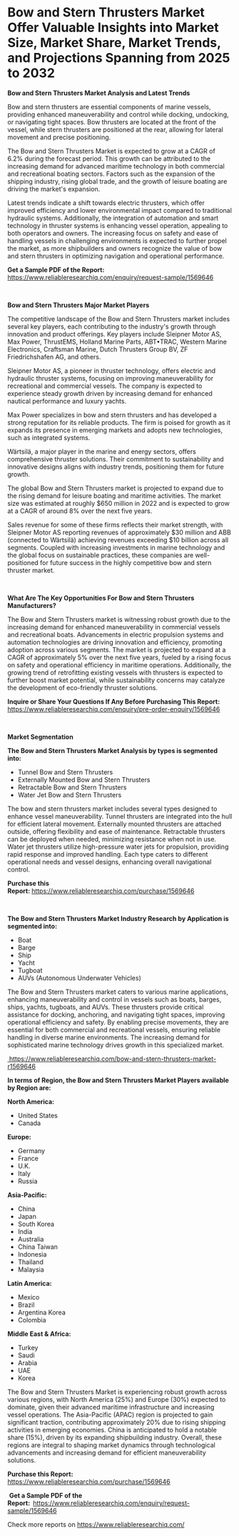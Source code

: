 <p><h1>Bow and Stern Thrusters Market Offer Valuable Insights into Market Size, Market Share, Market Trends, and Projections Spanning from 2025 to 2032</h1></p><p><strong>Bow and Stern Thrusters Market Analysis and Latest Trends</strong></p>
<p><p>Bow and stern thrusters are essential components of marine vessels, providing enhanced maneuverability and control while docking, undocking, or navigating tight spaces. Bow thrusters are located at the front of the vessel, while stern thrusters are positioned at the rear, allowing for lateral movement and precise positioning.</p><p>The Bow and Stern Thrusters Market is expected to grow at a CAGR of 6.2% during the forecast period. This growth can be attributed to the increasing demand for advanced maritime technology in both commercial and recreational boating sectors. Factors such as the expansion of the shipping industry, rising global trade, and the growth of leisure boating are driving the market's expansion.</p><p>Latest trends indicate a shift towards electric thrusters, which offer improved efficiency and lower environmental impact compared to traditional hydraulic systems. Additionally, the integration of automation and smart technology in thruster systems is enhancing vessel operation, appealing to both operators and owners. The increasing focus on safety and ease of handling vessels in challenging environments is expected to further propel the market, as more shipbuilders and owners recognize the value of bow and stern thrusters in optimizing navigation and operational performance.</p></p>
<p><strong>Get a Sample PDF of the Report:&nbsp;</strong> <a href="https://www.reliableresearchiq.com/enquiry/request-sample/1569646?utm_campaign=2243&utm_medium=2&utm_source=Github&utm_content=ia&utm_term=18022025&utm_id=bow-and-stern-thrusters">https://www.reliableresearchiq.com/enquiry/request-sample/1569646</a></p>
<p>&nbsp;</p>
<p><strong>Bow and Stern Thrusters Major Market Players</strong></p>
<p><p>The competitive landscape of the Bow and Stern Thrusters market includes several key players, each contributing to the industry's growth through innovation and product offerings. Key players include Sleipner Motor AS, Max Power, ThrustEMS, Holland Marine Parts, ABT•TRAC, Western Marine Electronics, Craftsman Marine, Dutch Thrusters Group BV, ZF Friedrichshafen AG, and others.</p><p>Sleipner Motor AS, a pioneer in thruster technology, offers electric and hydraulic thruster systems, focusing on improving maneuverability for recreational and commercial vessels. The company is expected to experience steady growth driven by increasing demand for enhanced nautical performance and luxury yachts.</p><p>Max Power specializes in bow and stern thrusters and has developed a strong reputation for its reliable products. The firm is poised for growth as it expands its presence in emerging markets and adopts new technologies, such as integrated systems.</p><p>Wärtsilä, a major player in the marine and energy sectors, offers comprehensive thruster solutions. Their commitment to sustainability and innovative designs aligns with industry trends, positioning them for future growth.</p><p>The global Bow and Stern Thrusters market is projected to expand due to the rising demand for leisure boating and maritime activities. The market size was estimated at roughly $650 million in 2022 and is expected to grow at a CAGR of around 8% over the next five years.</p><p>Sales revenue for some of these firms reflects their market strength, with Sleipner Motor AS reporting revenues of approximately $30 million and ABB (connected to Wärtsilä) achieving revenues exceeding $10 billion across all segments. Coupled with increasing investments in marine technology and the global focus on sustainable practices, these companies are well-positioned for future success in the highly competitive bow and stern thruster market.</p></p>
<p>&nbsp;</p>
<p><strong>What Are The Key Opportunities For Bow and Stern Thrusters Manufacturers?</strong></p>
<p><p>The Bow and Stern Thrusters market is witnessing robust growth due to the increasing demand for enhanced maneuverability in commercial vessels and recreational boats. Advancements in electric propulsion systems and automation technologies are driving innovation and efficiency, promoting adoption across various segments. The market is projected to expand at a CAGR of approximately 5% over the next five years, fueled by a rising focus on safety and operational efficiency in maritime operations. Additionally, the growing trend of retrofitting existing vessels with thrusters is expected to further boost market potential, while sustainability concerns may catalyze the development of eco-friendly thruster solutions.</p></p>
<p><strong>Inquire or Share Your Questions If Any Before Purchasing This Report:</strong> <a href="https://www.reliableresearchiq.com/enquiry/pre-order-enquiry/1569646?utm_campaign=2243&utm_medium=2&utm_source=Github&utm_content=ia&utm_term=18022025&utm_id=bow-and-stern-thrusters">https://www.reliableresearchiq.com/enquiry/pre-order-enquiry/1569646</a></p>
<p>&nbsp;</p>
<p><strong>Market Segmentation</strong></p>
<p><strong>The Bow and Stern Thrusters Market Analysis by types is segmented into:</strong></p>
<p><ul><li>Tunnel Bow and Stern Thrusters</li><li>Externally Mounted Bow and Stern Thrusters</li><li>Retractable Bow and Stern Thrusters</li><li>Water Jet Bow and Stern Thrusters</li></ul></p>
<p><p>The bow and stern thrusters market includes several types designed to enhance vessel maneuverability. Tunnel thrusters are integrated into the hull for efficient lateral movement. Externally mounted thrusters are attached outside, offering flexibility and ease of maintenance. Retractable thrusters can be deployed when needed, minimizing resistance when not in use. Water jet thrusters utilize high-pressure water jets for propulsion, providing rapid response and improved handling. Each type caters to different operational needs and vessel designs, enhancing overall navigational control.</p></p>
<p><strong>Purchase this Report:&nbsp;</strong><a href="https://www.reliableresearchiq.com/purchase/1569646?utm_campaign=2243&utm_medium=2&utm_source=Github&utm_content=ia&utm_term=18022025&utm_id=bow-and-stern-thrusters">https://www.reliableresearchiq.com/purchase/1569646</a></p>
<p>&nbsp;</p>
<p><strong>The Bow and Stern Thrusters Market Industry Research by Application is segmented into:</strong></p>
<p><ul><li>Boat</li><li>Barge</li><li>Ship</li><li>Yacht</li><li>Tugboat</li><li>AUVs (Autonomous Underwater Vehicles)</li></ul></p>
<p><p>The Bow and Stern Thrusters market caters to various marine applications, enhancing maneuverability and control in vessels such as boats, barges, ships, yachts, tugboats, and AUVs. These thrusters provide critical assistance for docking, anchoring, and navigating tight spaces, improving operational efficiency and safety. By enabling precise movements, they are essential for both commercial and recreational vessels, ensuring reliable handling in diverse marine environments. The increasing demand for sophisticated marine technology drives growth in this specialized market.</p></p>
<p><a href="https://www.reliableresearchiq.com/bow-and-stern-thrusters-market-r1569646?utm_campaign=2243&utm_medium=2&utm_source=Github&utm_content=ia&utm_term=18022025&utm_id=bow-and-stern-thrusters">&nbsp;https://www.reliableresearchiq.com/bow-and-stern-thrusters-market-r1569646</a></p>
<p><strong>In terms of Region, the Bow and Stern Thrusters Market Players available by Region are:</strong></p>
<p>
    <p> <strong> North America: </strong>
        <ul>
            <li>United States</li>
            <li>Canada</li>
        </ul>
        </p> 
    <p> <strong> Europe: </strong>
        <ul>
            <li>Germany</li>
            <li>France</li>
            <li>U.K.</li>
            <li>Italy</li>
            <li>Russia</li>
        </ul>
        </p> 
    <p> <strong> Asia-Pacific: </strong>
        <ul>
            <li>China</li>
            <li>Japan</li>
            <li>South Korea</li>
            <li>India</li>
            <li>Australia</li>
            <li>China Taiwan</li>
            <li>Indonesia</li>
            <li>Thailand</li>
            <li>Malaysia</li>
        </ul>
        </p> 
    <p> <strong> Latin America: </strong>
        <ul>
            <li>Mexico</li>
            <li>Brazil</li>
            <li>Argentina Korea</li>
            <li>Colombia</li>
        </ul>
        </p> 
    <p> <strong> Middle East & Africa: </strong>
        <ul>
            <li>Turkey</li>
            <li>Saudi</li>
            <li>Arabia</li>
            <li>UAE</li>
            <li>Korea</li>
        </ul>
    </p>
    </p>
<p><p>The Bow and Stern Thrusters Market is experiencing robust growth across various regions, with North America (25%) and Europe (30%) expected to dominate, given their advanced maritime infrastructure and increasing vessel operations. The Asia-Pacific (APAC) region is projected to gain significant traction, contributing approximately 20% due to rising shipping activities in emerging economies. China is anticipated to hold a notable share (15%), driven by its expanding shipbuilding industry. Overall, these regions are integral to shaping market dynamics through technological advancements and increasing demand for efficient maneuverability solutions.</p></p>
<p><strong>Purchase this Report: </strong><a href="https://www.reliableresearchiq.com/purchase/1569646?utm_campaign=2243&utm_medium=2&utm_source=Github&utm_content=ia&utm_term=18022025&utm_id=bow-and-stern-thrusters">https://www.reliableresearchiq.com/purchase/1569646</a></p>
<p>&nbsp;<strong>Get a Sample PDF of the Report:&nbsp;&nbsp;</strong><a href="https://www.reliableresearchiq.com/enquiry/request-sample/1569646?utm_campaign=2243&utm_medium=2&utm_source=Github&utm_content=ia&utm_term=18022025&utm_id=bow-and-stern-thrusters">https://www.reliableresearchiq.com/enquiry/request-sample/1569646</a></p>
<p><strong></strong></p>
<p>Check more reports on <a href="https://www.reliableresearchiq.com/?utm_campaign=2243&utm_medium=2&utm_source=Github&utm_content=ia&utm_term=18022025&utm_id=bow-and-stern-thrusters">https://www.reliableresearchiq.com/</a></p>